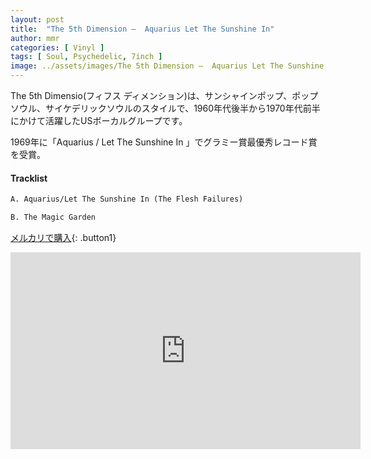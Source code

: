 ```yaml
---
layout: post
title:  "The 5th Dimension –  Aquarius Let The Sunshine In"
author: mmr
categories: [ Vinyl ]
tags: [ Soul, Psychedelic, 7inch ]
image: ../assets/images/The 5th Dimension –  Aquarius Let The Sunshine In.jpg
---
```


The 5th Dimensio(フィフス ディメンション)は、サンシャインポップ、ポップソウル、サイケデリックソウルのスタイルで、1960年代後半から1970年代前半にかけて活躍したUSボーカルグループです。

1969年に「Aquarius / Let The Sunshine In 」でグラミー賞最優秀レコード賞を受賞。

#### Tracklist
```md
A. Aquarius/Let The Sunshine In (The Flesh Failures) 

B. The Magic Garden 
```

[メルカリで購入](https://jp.mercari.com/item/m33529476012?afid=6142608987){: .button1}

<iframe width="560" height="315" src="https://www.youtube.com/embed/VlrQ-bOzpkQ?si=LpnQiNa3SRDkilt3" title="YouTube video player" frameborder="0" allow="accelerometer; autoplay; clipboard-write; encrypted-media; gyroscope; picture-in-picture; web-share" referrerpolicy="strict-origin-when-cross-origin" allowfullscreen></iframe>